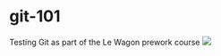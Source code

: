 # git-101
Testing Git as part of the Le Wagon prework course
![](https://raw.githubusercontent.com/dfmore/git-101/master/images/test.gif)
